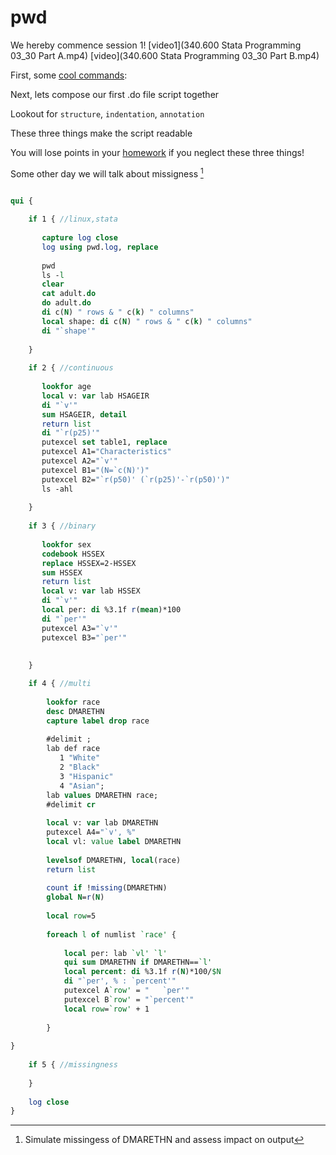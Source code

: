 
# pwd

We hereby commence session 1! [video1](340.600 Stata Programming 03_30 Part A.mp4) [video](340.600 Stata Programming 03_30 Part B.mp4)

First, some [cool commands](https://www.stata.com/manuals13/u27.pdf):

Next, lets compose our first .do file script together

Lookout for `structure`, `indentation`, `annotation`

These three things make the script readable 

You will lose points in your [homework](hw1.md) if you neglect these three things!

Some other day we will talk about missigness [^3]

```stata

qui {
    
    if 1 { //linux,stata
    
       capture log close
       log using pwd.log, replace 
    
       pwd
       ls -l
       clear
       cat adult.do
       do adult.do 
       di c(N) " rows & " c(k) " columns"
       local shape: di c(N) " rows & " c(k) " columns"
       di "`shape'"
                
    }
    
    if 2 { //continuous
    
       lookfor age
       local v: var lab HSAGEIR 
       di "`v'"
       sum HSAGEIR, detail
       return list
       di "`r(p25)'"
       putexcel set table1, replace 
       putexcel A1="Characteristics"
       putexcel A2="`v'"
       putexcel B1="(N=`c(N)')"
       putexcel B2="`r(p50)' (`r(p25)'-`r(p50)')"
       ls -ahl
        
    }
    
    if 3 { //binary
    
       lookfor sex
       codebook HSSEX 
       replace HSSEX=2-HSSEX 
       sum HSSEX
       return list 
       local v: var lab HSSEX
       di "`v'"
       local per: di %3.1f r(mean)*100
       di "`per'"
       putexcel A3="`v'"
       putexcel B3="`per'"
        
        
    }

    if 4 { //multi
        
        lookfor race 
        desc DMARETHN
        capture label drop race 
        
        #delimit ;
        lab def race 
           1 "White" 
           2 "Black"
           3 "Hispanic"
           4 "Asian";
        lab values DMARETHN race; 
        #delimit cr
        
        local v: var lab DMARETHN
        putexcel A4="`v', %"
        local vl: value label DMARETHN
        
        levelsof DMARETHN, local(race)  
        return list 
        
        count if !missing(DMARETHN)
        global N=r(N)
        
        local row=5
        
        foreach l of numlist `race' {
    
            local per: lab `vl' `l'
            qui sum DMARETHN if DMARETHN==`l'
            local percent: di %3.1f r(N)*100/$N
            di "`per', % : `percent'"
            putexcel A`row' = "   `per'"
            putexcel B`row' = "`percent'"
            local row=`row' + 1
            
        }    
        
}
    
    if 5 { //missingness
        
    }
    
    log close
}

```

[^3]: Simulate missingess of DMARETHN and assess impact on output
